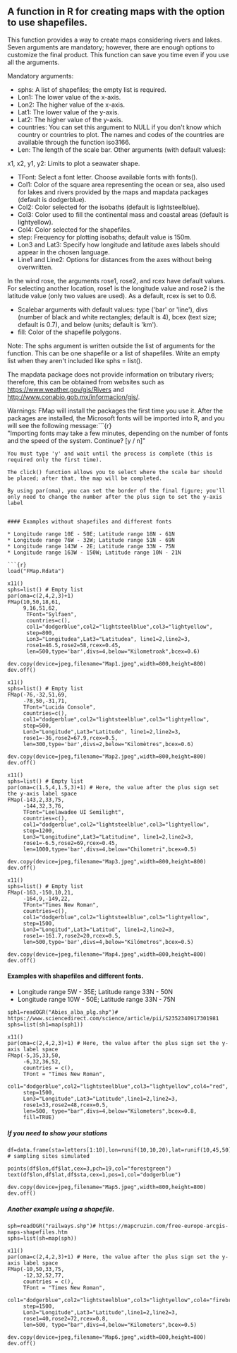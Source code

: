 
## A function in R for creating maps with the option to use shapefiles.

This function provides a way to create maps considering rivers and lakes. Seven arguments are mandatory; however, there are enough options to customize the final product. This function can save you time even if you use all the arguments.

Mandatory arguments:

* sphs: A list of shapefiles; the empty list is required.
* Lon1: The lower value of the x-axis.
* Lon2: The higher value of the x-axis.
* Lat1: The lower value of the y-axis.
* Lat2: The higher value of the y-axis.
* countries: You can set this argument to NULL if you don't know which country or countries to plot. The names and codes of the countries are available through the function iso3166.
* Len: The length of the scale bar.
Other arguments (with default values):

x1, x2, y1, y2: Limits to plot a seawater shape.

* TFont: Select a font letter. Choose available fonts with fonts().
* Col1: Color of the square area representing the ocean or sea, also used for lakes and rivers provided by the maps and mapdata packages (default is dodgerblue).
* Col2: Color selected for the isobaths (default is lightsteelblue).
* Col3: Color used to fill the continental mass and coastal areas (default is lightyellow).
* Col4: Color selected for the shapefiles.
* step: Frequency for plotting isobaths; default value is 150m.
* Lon3 and Lat3: Specify how longitude and latitude axes labels should appear in the chosen language.
* Line1 and Line2: Options for distances from the axes without being overwritten.

In the wind rose, the arguments rose1, rose2, and rcex have default values. For selecting another location, rose1 is the longitude value and rose2 is the latitude value (only two values are used). As a default, rcex is set to 0.6.

* Scalebar arguments with default values: type ('bar' or 'line'), divs (number of black and white rectangles; default is 4), bcex (text size; default is 0.7), and below (units; default is 'km').
* fill: Color of the shapefile polygons.
  
Note: The sphs argument is written outside the list of arguments for the function. This can be one shapefile or a list of shapefiles. Write an empty list when they aren't included like sphs = list().

The mapdata package does not provide information on tributary rivers; therefore, this can be obtained from websites such as https://www.weather.gov/gis/Rivers and http://www.conabio.gob.mx/informacion/gis/.

Warnings: FMap will install the packages the first time you use it. After the packages are installed, the Microsoft fonts will be imported into R, and you will see the following message:```{r}         
       "Importing fonts may take a few minutes, depending on the number of fonts and the speed
        of the system. Continue? [y / n]"
```
You must type 'y' and wait until the process is complete (this is required only the first time).

The click() function allows you to select where the scale bar should be placed; after that, the map will be completed.

By using par(oma), you can set the border of the final figure; you'll only need to change the number after the plus sign to set the y-axis label
          

#### Examples without shapefiles and different fonts

* Longitude range 10E - 50E; Latitude range 18N - 61N
* Longitude range 76W - 32W; Latitude range 51N - 69N
* Longitude range 143W - 2E; Latitude range 33N - 75N
* Longitude range 163W - 150W; Latitude range 10N - 21N

```{r}
load("FMap.Rdata")
```
```{r}
x11()
sphs=list() # Empty list
par(oma=c(2,4,2,3)+1)
FMap(10,50,18,61,
     9,16,51,62,
      TFont="Sylfaen",
      countries=c(),
      col1="dodgerblue",col2="lightsteelblue",col3="lightyellow",
      step=800,
      Lon3="Longitudea",Lat3="Latitudea", line1=2,line2=3,
      rose1=46.5,rose2=58,rcex=0.45,
      len=500,type='bar',divs=4,below="Kilometroak",bcex=0.6)

dev.copy(device=jpeg,filename="Map1.jpeg",width=800,height=800)
dev.off()
```

```{r}
x11()
sphs=list() # Empty list
FMap(-76,-32,51,69,
     -78,50,-31,71,
     TFont="Lucida Console",
     countries=c(),
     col1="dodgerblue",col2="lightsteelblue",col3="lightyellow",
     step=500,
     Lon3="Longitude",Lat3="Latitude", line1=2,line2=3,
     rose1=-36,rose2=67.9,rcex=0.5,
     len=300,type='bar',divs=2,below="Kilomètres",bcex=0.6)
     
dev.copy(device=jpeg,filename="Map2.jpeg",width=800,height=800)
dev.off()
```

```{r}
x11()
sphs=list() # Empty list
par(oma=c(1.5,4,1.5,3)+1) # Here, the value after the plus sign set the y-axis label space 
FMap(-143,2,33,75,
     -144,32,3,76,
     TFont="Leelawadee UI Semilight",
     countries=c(),
     col1="dodgerblue",col2="lightsteelblue",col3="lightyellow",
     step=1200,
     Lon3="Longitudine",Lat3="Latitudine", line1=2,line2=3,
     rose1=-6.5,rose2=69,rcex=0.45,
     len=1000,type='bar',divs=4,below="Chilometri",bcex=0.5)

dev.copy(device=jpeg,filename="Map3.jpeg",width=800,height=800)
dev.off()
```

```{r}
x11()
sphs=list() # Empty list
FMap(-163,-150,10,21,
     -164,9,-149,22,
     TFont="Times New Roman",
     countries=c(),
     col1="dodgerblue",col2="lightsteelblue",col3="lightyellow",
     step=1500,
     Lon3="Longitud",Lat3="Latitud", line1=2,line2=3,
     rose1=-161.7,rose2=20,rcex=0.5,
     len=500,type='bar',divs=4,below="Kilómetros",bcex=0.5)

dev.copy(device=jpeg,filename="Map4.jpeg",width=800,height=800)
dev.off()
```


#### Examples with shapefiles and different fonts.

* Longitude range 5W - 35E; Latitude range 33N - 50N
* Longitude range 10W - 50E; Latitude range 33N - 75N

```{r}
sph1=readOGR("Abies_alba_plg.shp")# https://www.sciencedirect.com/science/article/pii/S2352340917301981 
sphs=list(sh1=map(sph1))

x11()
par(oma=c(2,4,2,3)+1) # Here, the value after the plus sign set the y-axis label space 
FMap(-5,35,33,50,
     -6,32,36,52,
     countries = c(),
     TFont = "Times New Roman",
     col1="dodgerblue",col2="lightsteelblue",col3="lightyellow",col4="red",
     step=1500,
     Lon3="Longitude",Lat3="Latitude",line1=2,line2=3,
     rose1=33,rose2=48,rcex=0.5,
     len=500, type="bar",divs=4,below="Kilometers",bcex=0.8,
     fill=TRUE)
```
##### If you need to show your stations

```{r}
df=data.frame(sta=letters[1:10],lon=runif(10,10,20),lat=runif(10,45,50)) # sampling sites simulated 

points(df$lon,df$lat,cex=3,pch=19,col="forestgreen")
text(df$lon,df$lat,df$sta,cex=1,pos=1,col="dodgerblue")

dev.copy(device=jpeg,filename="Map5.jpeg",width=800,height=800)
dev.off()
```
##### Another example using a shapefile. 
```{r}
sph=readOGR("railways.shp")# https://mapcruzin.com/free-europe-arcgis-maps-shapefiles.htm
sphs=list(sh=map(sph))

x11()
par(oma=c(2,4,2,3)+1) # Here, the value after the plus sign set the y-axis label space 
FMap(-10,50,33,75,
     -12,32,52,77,
     countries = c(),
     TFont = "Times New Roman",
     col1="dodgerblue",col2="lightsteelblue",col3="lightyellow",col4="firebrick",
     step=1500,
     Lon3="Longitude",Lat3="Latitude",line1=2,line2=3,
     rose1=40,rose2=72,rcex=0.8,
     len=500, type="bar",divs=4,below="Kilometers",bcex=0.5)

dev.copy(device=jpeg,filename="Map6.jpeg",width=800,height=800)
dev.off()
```
